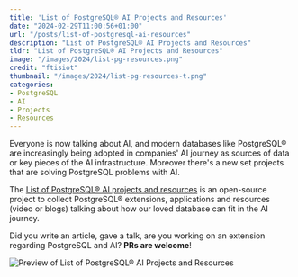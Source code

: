 ```yaml
---
title: 'List of PostgreSQL® AI Projects and Resources'
date: "2024-02-29T11:00:56+01:00"
url: "/posts/list-of-postgresql-ai-resources"
description: "List of PostgreSQL® AI Projects and Resources"
tldr: "List of PostgreSQL® AI Projects and Resources"
image: "/images/2024/list-pg-resources.png"
credit: "ftisiot"
thumbnail: "/images/2024/list-pg-resources-t.png"
categories:
- PostgreSQL
- AI
- Projects
- Resources
---
```


Everyone is now talking about AI, and modern databases like PostgreSQL® are increasingly being adopted in companies' AI journey as sources of data or key pieces of the AI infrastructure. Moreover there's a new set projects that are solving PostgreSQL problems with AI.

<!--more-->

The [List of PostgreSQL® AI projects and resources](https://github.com/ftisiot/postgresql-ai-projects) is an open-source project to collect PostgreSQL® extensions, applications and resources (video or blogs) talking about how our loved database can fit in the AI journey. 

Did you write an article, gave a talk, are you working on an extension regarding PostgreSQL and AI? **PRs are welcome**!

![Preview of List of PostgreSQL® AI Projects and Resources](/images/2024/list-pg-resources-include.png)

